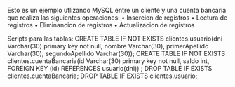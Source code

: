 Esto es un ejemplo utlizando MySQL entre un cliente y una cuenta bancaria que realiza las siguientes operaciones:
•	Insercion de registros
•	Lectura de registros
•	Eliminancion de registros
•	Actualizacion de registros

Scripts para las tablas:
CREATE TABLE IF NOT EXISTS clientes.usuario(dni Varchar(30) primary key not null, nombre Varchar(30), primerApellido Varchar(30), segundoApellido Varchar(30));
CREATE TABLE IF NOT EXISTS clientes.cuentaBancaria(id Varchar(30) primary key not null, saldo int, FOREIGN KEY (id) REFERENCES usuario(dni)) ;
DROP TABLE IF EXISTS clientes.cuentaBancaria;
DROP TABLE IF EXISTS clientes.usuario;